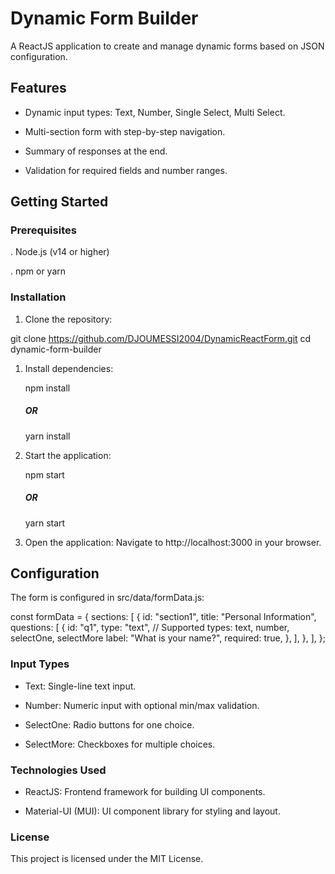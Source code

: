 # Dynamic Form Builder

A ReactJS application to create and manage dynamic forms based on JSON configuration.

## Features

- Dynamic input types: Text, Number, Single Select, Multi Select.

- Multi-section form with step-by-step navigation.

- Summary of responses at the end.

- Validation for required fields and number ranges.

## Getting Started

### Prerequisites

. Node.js (v14 or higher)

. npm or yarn

### Installation

1. Clone the repository:

git clone https://github.com/DJOUMESSI2004/DynamicReactForm.git
cd dynamic-form-builder

1. Install dependencies:

    npm install
    ##### OR
    yarn install

3. Start the application:

    npm start
    ##### OR
    yarn start

4. Open the application: Navigate to http://localhost:3000 in your browser.

## Configuration

The form is configured in src/data/formData.js:

const formData = {
  sections: [
    {
      id: "section1",
      title: "Personal Information",
      questions: [
        {
          id: "q1",
          type: "text", // Supported types: text, number, selectOne, selectMore
          label: "What is your name?",
          required: true,
        },
      ],
    },
  ],
};

### Input Types

- Text: Single-line text input.

- Number: Numeric input with optional min/max validation.

- SelectOne: Radio buttons for one choice.

- SelectMore: Checkboxes for multiple choices.

### Technologies Used

- ReactJS: Frontend framework for building UI components.

- Material-UI (MUI): UI component library for styling and layout.

### License

This project is licensed under the MIT License.
